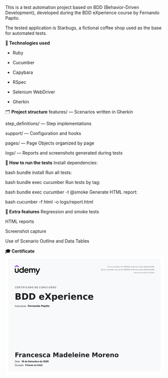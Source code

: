 This is a test automation project based on BDD (Behavior-Driven Development), developed during the BDD eXperience course by Fernando Papito.

The tested application is Starbugs, a fictional coffee shop used as the base for automated tests.

**🧪 Technologies used**
- Ruby

- Cucumber

- Capybara

- RSpec

- Selenium WebDriver

- Gherkin

🗂️ **Project structure**
features/ — Scenarios written in Gherkin

step_definitions/ — Step implementations

support/ — Configuration and hooks

pages/ — Page Objects organized by page

logs/ — Reports and screenshots generated during tests

**🚀 How to run the tests**
Install dependencies:

bash
bundle install
Run all tests:

bash
bundle exec cucumber
Run tests by tag:

bash
bundle exec cucumber -t @smoke
Generate HTML report:

bash
cucumber -f html -o logs/report.html

**📸 Extra features**
Regression and smoke tests

HTML reports

Screenshot capture

Use of Scenario Outline and Data Tables

**🎓 Certificate**
![Certificado BDD](https://github.com/Franmadeleine/Automation-BDD-Cucumber-Starbugs/blob/main/Certificado%20-%20BDD.jpg?raw=true)

